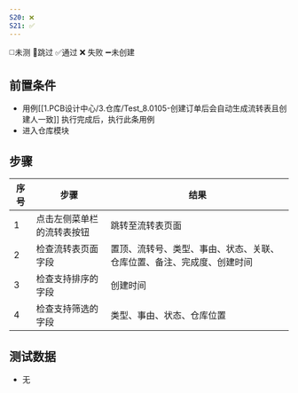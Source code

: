 ```yaml
---
S20: ❌
S21: ✅
---
```

◻️未测    🚫跳过     ✅通过    ❌ 失败    ➖未创建

## 前置条件

- 用例[[1.PCB设计中心/3.仓库/Test_8.0105-创建订单后会自动生成流转表且创建人一致]] 执行完成后，执行此条用例
- 进入仓库模块

## 步骤

| 序号  | 步骤            | 结果                                  |
| --- | ------------- | ----------------------------------- |
| 1   | 点击左侧菜单栏的流转表按钮 | 跳转至流转表页面                            |
| 2   | 检查流转表页面字段     | 置顶、流转号、类型、事由、状态、关联、仓库位置、备注、完成度、创建时间 |
| 3   | 检查支持排序的字段     | 创建时间                                |
| 4   | 检查支持筛选的字段     | 类型、事由、状态、仓库位置                       |

## 测试数据

- 无
